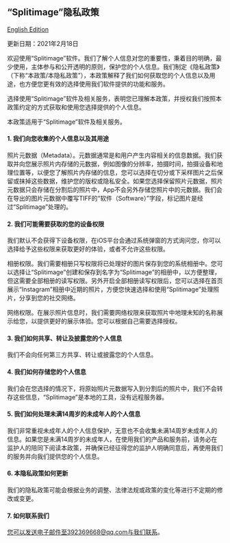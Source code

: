 ## “Splitimage”隐私政策
[English Edition](https://little2s.github.io/splitimage-privacy/en.html)

更新日期：2021年2月18日

欢迎使用“Splitimage”软件。我们了解个人信息对您的重要性，秉着目的明确，最少使用，主体参与和公开透明的原则，保护您的个人信息。我们制定《隐私政策》（下称“本政策/本隐私政策”），本政策解释了我们如何获取您的个人信息以及用途，也方便您更有效的选择使用我们软件提供的功能和服务。

选择使用“Splitimage”软件及相关服务，表明您已理解本政策，并授权我们按照本政策约定的方式获取和使用您选择提供的个人信息。

本政策适用于“Splitimage”软件及相关服务。

#### 1. 我们向您收集的个人信息以及其用途

照片元数据（Metadata）。元数据通常是和用户产生内容相关的信息数据。我们获取并向您展示照片内存储的元数据，例如图像的分辨率，拍摄时间，拍摄设备和地理位置等，以便您了解照片内存储的信息，您可以选择在切分或下采样图片之后保留或抹掉这些数据，维护您的版权或隐私安全。如果您选择保留照片元数据，照片元数据只会存储在分割后的照片中，App不会另外存储您照片中的元数据。我们会在导出的图片元数据中覆写TIFF的“软件（Software）”字段，标记图片是经过“Splitimage”处理的。

#### 2. 我们可能需要获取的您的设备权限

我们默认不会获得下设备权限，在iOS平台会通过系统弹窗的方式询问您，你可以选择给予这些权限来获取更好的体验，或者不允许这些权限。

相册权限。我们需要相册只写权限将已处理好的图片保存到您的系统相册中。您可以选择让“Splitimage”创建和保存到名字为“Splitimage”的相册中，以方便整理，但这需要全部相册的读写权限。另外开启全部相册读写权限后，您可以选择在首页展示“Instagram”相册中近期的照片，方便您快速选择和使用“Splitimage”处理照片，分享到您的社交网络。

网络权限。在展示照片信息时，我们需要网络权限来获取照片中地理未知的名称展示给您，以提供更好的展示体验。您可以根据自己需要选择授权。

#### 3. 我们如何共享、转让及披露您的个人信息

我们不会向任何第三方共享、转让或披露您的个人信息。

#### 4. 我们如何存储您的个人信息

我们会在您选择的情况下，将原始照片元数据写入到分割后的照片中，我们不会转存这些信息，“Splitimage”是本地的工具，没有远程服务器。

#### 5. 我们如何处理未满14周岁的未成年人的个人信息

我们非常重视未成年人的个人信息保护，无意也不会收集未满14周岁未成年人的信息。如果您是未满14周岁的未成年人，在使用我们的产品和服务前，请务必在监护人的陪同下阅读本政策，并确保已经征得您的监护人明确同意后，再使用我们的服务并向我们提供您的个人信息。

#### 6. 本隐私政策如何更新

我们的隐私政策可能会根据业务的调整、法律法规或政策的变化等进行不定期的修改或变更。

#### 7. 如何联系我们

您可以发送电子邮件至392369668@qq.com与我们联系。


